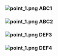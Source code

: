 ### ![point_1.png](https://in.kato.im/9a972958d7d689cb6c7bcb957a3b9dd7c5322006891cdb80c8481990e4a8f7e2/clip.png) ABC1

### ![point_1.png](https://in.kato.im/9a972958d7d689cb6c7bcb957a3b9dd7c5322006891cdb80c8481990e4a8f7e2/clip.png) ABC2

### ![point_1.png](https://in.kato.im/9a972958d7d689cb6c7bcb957a3b9dd7c5322006891cdb80c8481990e4a8f7e2/clip.png) DEF3

### ![point_1.png](https://in.kato.im/9a972958d7d689cb6c7bcb957a3b9dd7c5322006891cdb80c8481990e4a8f7e2/clip.png) DEF4

